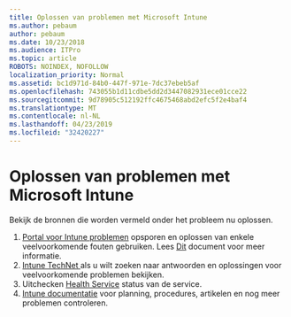 ```yaml
---
title: Oplossen van problemen met Microsoft Intune
ms.author: pebaum
author: pebaum
ms.date: 10/23/2018
ms.audience: ITPro
ms.topic: article
ROBOTS: NOINDEX, NOFOLLOW
localization_priority: Normal
ms.assetid: bc1d971d-84b0-447f-971e-7dc37ebeb5af
ms.openlocfilehash: 743055b1d11cdbe5dd2d3447082931ece01cce22
ms.sourcegitcommit: 9d78905c512192ffc4675468abd2efc5f2e4baf4
ms.translationtype: MT
ms.contentlocale: nl-NL
ms.lasthandoff: 04/23/2019
ms.locfileid: "32420227"
---
```

# <a name="troubleshoot-issues-with-microsoft-intune"></a>Oplossen van problemen met Microsoft Intune

Bekijk de bronnen die worden vermeld onder het probleem nu oplossen.
  
1. [Portal voor Intune problemen](https://devicemanagement.microsoft.com/#blade/Microsoft_Intune_DeviceSettings/TroubleshootBlade) opsporen en oplossen van enkele veelvoorkomende fouten gebruiken. Lees [Dit](https://docs.microsoft.com/intune/help-desk-operators) document voor meer informatie.  
2. [Intune TechNet ](https://social.technet.microsoft.com/forums/home?forum=microsoftintuneprod)als u wilt zoeken naar antwoorden en oplossingen voor veelvoorkomende problemen bekijken.  
3. Uitchecken [Health Service](https://portal.office.com/AdminPortal/Home#/servicehealth) status van de service.   
4. [Intune documentatie](https://docs.microsoft.com/intune/) voor planning, procedures, artikelen en nog meer problemen controleren. 